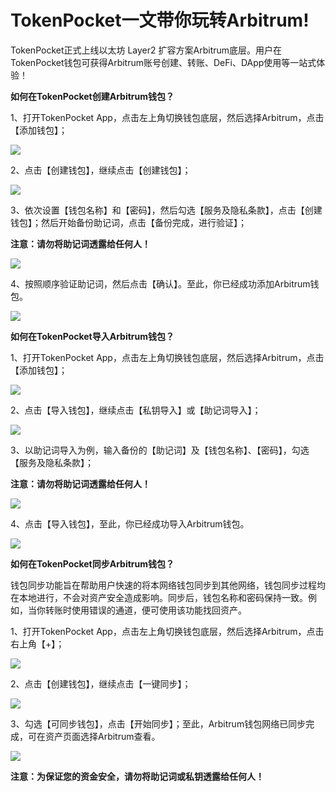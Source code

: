# TokenPocket一文带你玩转Arbitrum!

TokenPocket正式上线以太坊 Layer2 扩容方案Arbitrum底层。用户在TokenPocket钱包可获得Arbitrum账号创建、转账、DeFi、DApp使用等一站式体验！

**如何在TokenPocket创建Arbitrum钱包？**

1、打开TokenPocket App，点击左上角切换钱包底层，然后选择Arbitrum，点击【添加钱包】；

![](../.gitbook/assets/1%20%289%29.png)

2、点击【创建钱包】，继续点击【创建钱包】；

![](../.gitbook/assets/2%20%2810%29.png)

3、依次设置【钱包名称】和【密码】，然后勾选【服务及隐私条款】，点击【创建钱包】；然后开始备份助记词，点击【备份完成，进行验证】；

**注意：请勿将助记词透露给任何人！**

![](../.gitbook/assets/3%20%287%29.png)

4、按照顺序验证助记词，然后点击【确认】。至此，你已经成功添加Arbitrum钱包。

![](../.gitbook/assets/4%20%288%29.png)

**如何在TokenPocket导入Arbitrum钱包？**

1、打开TokenPocket App，点击左上角切换钱包底层，然后选择Arbitrum，点击【添加钱包】；

![](../.gitbook/assets/1%20%2810%29.png)

2、点击【导入钱包】，继续点击【私钥导入】或【助记词导入】；

![](../.gitbook/assets/2%20%289%29.png)

3、以助记词导入为例，输入备份的【助记词】及【钱包名称】、【密码】，勾选【服务及隐私条款】；

**注意：请勿将助记词透露给任何人！**

![](../.gitbook/assets/3%20%289%29.png)

4、点击【导入钱包】，至此，你已经成功导入Arbitrum钱包。

![](../.gitbook/assets/4%20%287%29.png)

**如何在TokenPocket同步Arbitrum钱包？**

钱包同步功能旨在帮助用户快速的将本网络钱包同步到其他网络，钱包同步过程均在本地进行，不会对资产安全造成影响。同步后，钱包名称和密码保持一致。例如，当你转账时使用错误的通道，便可使用该功能找回资产。

1、打开TokenPocket App，点击左上角切换钱包底层，然后选择Arbitrum，点击右上角【+】；

![](../.gitbook/assets/1%20%2811%29.png)

2、点击【创建钱包】，继续点击【一键同步】；

![](../.gitbook/assets/2%20%288%29.png)

3、勾选【可同步钱包】，点击【开始同步】；至此，Arbitrum钱包网络已同步完成，可在资产页面选择Arbitrum查看。

![](../.gitbook/assets/3%20%288%29.png)

**注意：为保证您的资金安全，请勿将助记词或私钥透露给任何人！**

